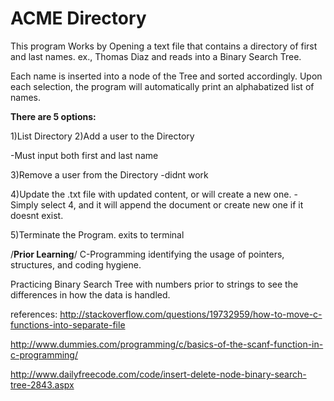 <h1>ACME Directory</h1>
This program Works by Opening a text file that contains a directory of
first and last names. ex., Thomas Diaz and reads into a Binary Search
Tree.

Each name is inserted into a node of the Tree and sorted accordingly.
Upon each selection, the program will automatically print an
alphabatized list of names.

<b>There are 5 options:</b>

1)List Directory 2)Add a user to the Directory

-Must input both first and last name

3)Remove a user from the Directory -didnt work

4)Update the .txt file with updated content, or will create a new one.
-Simply select 4, and it will append the document or create new one if
it doesnt exist.

5)Terminate the Program. exits to terminal

/**Prior Learning**/ C-Programming identifying the usage of pointers,
structures, and coding hygiene.

Practicing Binary Search Tree with numbers prior to strings to see the
differences in how the data is handled.

references:
http://stackoverflow.com/questions/19732959/how-to-move-c-functions-into-separate-file

http://www.dummies.com/programming/c/basics-of-the-scanf-function-in-c-programming/

http://www.dailyfreecode.com/code/insert-delete-node-binary-search-tree-2843.aspx
